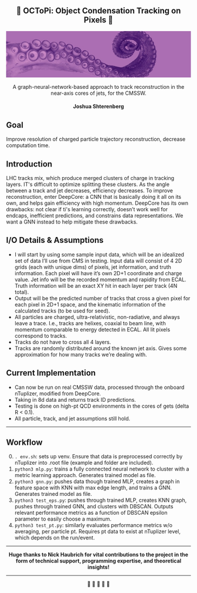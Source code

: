 <div align="center">
  
## :octopus: OCToPi: Object Condensation Tracking on Pixels :octopus:
![](readme_assets/banner.jpg) 

A graph-neural-network-based approach to track reconstruction in the near-axis cores of jets, for the CMSSW.
#### Joshua Shterenberg
</div>

## Goal 
Improve resolution of charged particle trajectory reconstruction, decrease computation time.

## Introduction
LHC tracks mix, which produce merged clusters of charge in tracking layers. IT's difficult to optimize splitting these clusters. As the angle between a track and jet decreases, efficiency decreases. To improve reconstruction, enter DeepCore: a CNN that is basically doing it all on its own, and helps gain efficiency with high momentum. DeepCore has its own drawbacks: not clear if ti's learning correctly, doesn’t work well for endcaps, inefficient predictions, and constrains data representations. We want a GNN instead to help mitigate these drawbacks.

## I/O Details & Assumptions
* I will start by using some sample input data, which will be an idealized set of data I’ll use from CMS in testing. Input data will consist of 4 2D grids (each with unique dims) of pixels, jet information, and truth information. Each pixel will have it’s own 2D+1 coordinate and charge value. Jet info will be the recorded momentum and rapidity from ECAL. Truth information will be an exact XY hit in each layer per track (4N total). 
* Output will be the predicted number of tracks that cross a given pixel for each pixel in 2D+1 space, and the kinematic information of the calculated tracks (to be used for seed).
* All particles are charged, ultra-relativistic, non-radiative, and always leave a trace. I.e., tracks are helixes, coaxial to beam line, with momentum comparable to energy detected in ECAL. All lit pixels correspond to tracks.
* Tracks do not have to cross all 4 layers.
* Tracks are randomly distributed around the known jet axis. Gives some approximation for how many tracks we’re dealing with.

## Current Implementation
* Can now be run on real CMSSW data, processed through the onboard nTuplizer, modified from DeepCore.
* Taking in 8d data and returns track ID predictions.
* Testing is done on high-pt QCD environments in the cores of gets (delta R < 0.1). 
* All particle, track, and jet assumptions still hold.

***

## Workflow

0. `. env.sh`: sets up venv. Ensure that data is preprocessed correctly by nTuplizer into .root file (example and folder are included).
1. `python3 mlp.py`: trains a fully connected neural network to cluster with a metric learning approach. Generates trained model as file.
2. `python3 gnn.py`: pushes data though trained MLP, creates a graph in feature space with KNN with max edge length, and trains a GNN. Generates trained model as file.
3. `python3 test_eps.py`: pushes through trained MLP, creates KNN graph, pushes through trained GNN, and clusters with DBSCAN. Outputs relevant performance metrics as a function of DBSCAN epsilon parameter to easily choose a maximum. 
4. `python3 test_pt.py`: similarly evaluates performance metrics w/o averaging, per particle pt. Requires pt data to exist at nTuplizer level, which depends on the run/event.

***
<div align="center">
<strong>Huge thanks to Nick Haubrich for vital contributions to the project in the form of technical support, programming expertise, and theoretical insights!</strong>
  
***
:octopus: :octopus: :octopus: :octopus: :octopus:

